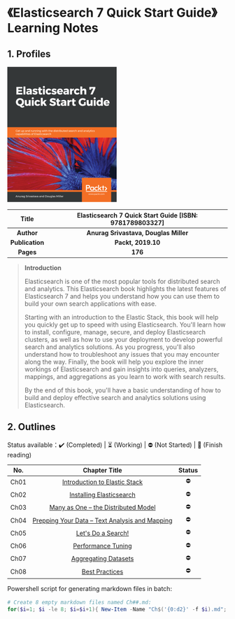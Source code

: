 # 《Elasticsearch 7 Quick Start Guide》Learning Notes



## 1. Profiles

![Redis 4.x Cookbook](assets/cover.png)

|    **Title**    | **Elasticsearch 7 Quick Start Guide** [ISBN: 9781789803327] |
| :-------------: | :---------------------------------------------------------: |
|   **Author**    |            **Anurag Srivastava, Douglas Miller**            |
| **Publication** |                     **Packt, 2019.10**                      |
|    **Pages**    |                           **176**                           |

> **Introduction**
>
> Elasticsearch is one of the most popular tools for distributed search and analytics. This Elasticsearch book highlights the latest features of Elasticsearch 7 and helps you understand how you can use them to build your own search applications with ease.
>
> Starting with an introduction to the Elastic Stack, this book will help you quickly get up to speed with using Elasticsearch. You'll learn how to install, configure, manage, secure, and deploy Elasticsearch clusters, as well as how to use your deployment to develop powerful search and analytics solutions. As you progress, you'll also understand how to troubleshoot any issues that you may encounter along the way. Finally, the book will help you explore the inner workings of Elasticsearch and gain insights into queries, analyzers, mappings, and aggregations as you learn to work with search results.
>
> By the end of this book, you'll have a basic understanding of how to build and deploy effective search and analytics solutions using Elasticsearch.



## 2. Outlines

Status available：:heavy_check_mark: (Completed) | :hourglass_flowing_sand: (Working) | :no_entry: (Not Started) | :orange_book: (Finish reading)

| No.  |        Chapter Title        |          Status          |
| :--: | :-------------------------: | :----------------------: |
| Ch01 | [Introduction to Elastic Stack](./Ch01.md) |    :no_entry:    |
| Ch02 | [Installing Elasticsearch](./Ch02.md) | :no_entry: |
| Ch03 | [Many as One – the Distributed Model](./Ch03.md) |        :no_entry:        |
| Ch04 | [Prepping Your Data – Text Analysis and Mapping](./Ch04.md) |        :no_entry:        |
| Ch05 | [Let's Do a Search!](./Ch05.md) |        :no_entry:        |
| Ch06 | [Performance Tuning](./Ch06.md) |        :no_entry:        |
| Ch07 | [Aggregating Datasets](./Ch07.md) |        :no_entry:        |
| Ch08 | [Best Practices](./Ch08.md) |        :no_entry:        |



Powershell script for generating markdown files in batch:

```powershell
# Create 8 empty markdown files named Ch##.md:
for($i=1; $i -le 8; $i=$i+1){ New-Item -Name "Ch$('{0:d2}' -f $i).md"; }
```

 
